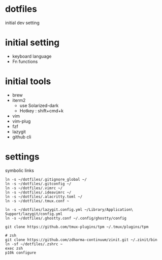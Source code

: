 # dotfiles
initial dev setting

# initial setting

* keyboard language
* Fn functions

# initial tools

* brew
* iterm2
    * use Solarized-dark
    * Hotkey : shift+cmd+k
* vim
* vim-plug
* fzf
* lazygit
* github cli 

# settings

symbolic links

```
ln -s ~/dotfiles/.gitignore_global ~/
ln -s ~/dotfiles/.gitconfig ~/
ln -s ~/dotfiles/.vimrc ~/
ln -s ~/dotfiles/.ideavimrc ~/
ln -s ~/dotfiles/.alacritty.toml ~/
ln -s ~/dotfiles/.tmux.conf ~

ln -s ~/dotfiles/lazygit.config.yml ~/Library/Application\ Support/lazygit/config.yml
ln -s ~/dotfiles/.ghostty.conf ~/.config/ghostty/config

git clone https://github.com/tmux-plugins/tpm ~/.tmux/plugins/tpm

# zsh
git clone https://github.com/zdharma-continuum/zinit.git ~/.zinit/bin
ln -sf ~/dotfiles/.zshrc ~
exec zsh
p10k configure
```

